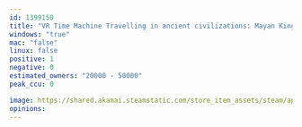 ```yaml
---
id: 1399150
title: "VR Time Machine Travelling in ancient civilizations: Mayan Kingdom, Inca Empire, Indians, and Aztecs before conquest A.D.1000"
windows: "true"
mac: "false"
linux: false
positive: 1
negative: 0
estimated_owners: "20000 - 50000"
peak_ccu: 0

image: https://shared.akamai.steamstatic.com/store_item_assets/steam/apps/1399150/header.jpg?t=1658807061
opinions:
---
```

